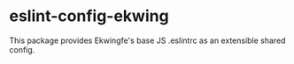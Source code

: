 # eslint-config-ekwing
This package provides Ekwingfe's base JS .eslintrc as an extensible shared config.
